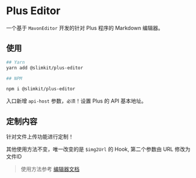 # Plus Editor

一个基于 `MavonEditor` 开发的针对 Plus 程序的 Markdown 编辑器。

## 使用

```bash
## Yarn
yarn add @slimkit/plus-editor

## NPM

npm i @slimkit/plus-editor
```

入口新增 `api-host` 参数，`必须`！设置 Plus 的 API 基本地址。

## 定制内容

针对文件上传功能进行定制！

其他使用方法不变，唯一改变的是 `$img2Url` 的 Hook, 第二个参数由 URL 修改为文件ID

> 使用方法参考 [编辑器文档](README-origin.md)
